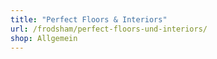 ```yaml
---
title: "Perfect Floors & Interiors"
url: /frodsham/perfect-floors-und-interiors/
shop: Allgemein
---
```

